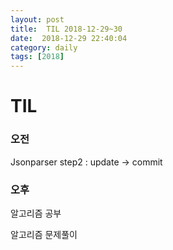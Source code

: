 ```yaml
---
layout: post
title:  TIL 2018-12-29~30
date:  2018-12-29 22:40:04
category: daily
tags: [2018]
---
```


# TIL

### 오전

 Jsonparser step2 : update -> commit 

### 오후

알고리즘 공부

알고리즘 문제풀이

